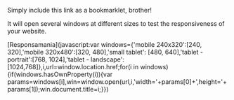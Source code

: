 Simply include this link as a bookmarklet, brother!

It will open several windows at different sizes to test the responsiveness of your website.

[Responsamania](javascript:var windows={'mobile 240x320':[240, 320],'mobile 320x480':[320, 480],'small tablet': [480, 640],'tablet - portrait':[768, 1024],'tablet - landscape':[1024,768]},i,url=window.location.href;for(i in windows){if(windows.hasOwnProperty(i)){var params=windows[i],win=window.open(url,i,'width='+params[0]+',height='+params[1]);win.document.title=i;}})